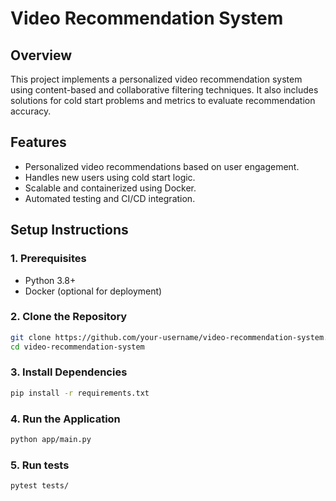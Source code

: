 # Video Recommendation System

## Overview
This project implements a personalized video recommendation system using content-based and collaborative filtering techniques. It also includes solutions for cold start problems and metrics to evaluate recommendation accuracy.

## Features
- Personalized video recommendations based on user engagement.
- Handles new users using cold start logic.
- Scalable and containerized using Docker.
- Automated testing and CI/CD integration.

## Setup Instructions

### 1. Prerequisites
- Python 3.8+
- Docker (optional for deployment)

### 2. Clone the Repository
```bash
git clone https://github.com/your-username/video-recommendation-system.git
cd video-recommendation-system
```
### 3. Install Dependencies
```bash
pip install -r requirements.txt
```
### 4. Run the Application
```bash
python app/main.py
```

### 5. Run tests
```bash
pytest tests/
```

